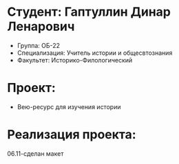 # Студент: Гаптуллин Динар Ленарович
- Группа: ОБ-22
- Специализация: Учитель истории и общесвтознания
- Факультет: Историко-Филологический
# Проект: 
- Вею-ресурс для изучения истории
# Реализация проекта:
06.11-сделан макет